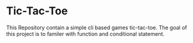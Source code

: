 # Tic-Tac-Toe
This Repository contain a simple cli based games tic-tac-toe. The goal of this project is to familer with function and conditional statement.
